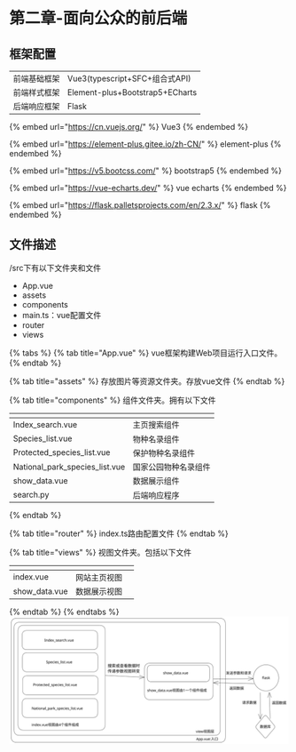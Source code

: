 # 第二章-面向公众的前后端

## 框架配置

|        |                                 |
| ------ | ------------------------------- |
| 前端基础框架 | Vue3(typescript+SFC+组合式API)     |
| 前端样式框架 | Element-plus+Bootstrap5+ECharts |
| 后端响应框架 | Flask                           |

{% embed url="https://cn.vuejs.org/" %}
Vue3
{% endembed %}

{% embed url="https://element-plus.gitee.io/zh-CN/" %}
element-plus
{% endembed %}

{% embed url="https://v5.bootcss.com/" %}
bootstrap5
{% endembed %}

{% embed url="https://vue-echarts.dev/" %}
vue echarts
{% endembed %}

{% embed url="https://flask.palletsprojects.com/en/2.3.x/" %}
flask
{% endembed %}

## 文件描述

/src下有以下文件夹和文件

* App.vue
* assets
* components
* main.ts：vue配置文件
* router
* views

{% tabs %}
{% tab title="App.vue" %}
vue框架构建Web项目运行入口文件。
{% endtab %}

{% tab title="assets" %}
存放图片等资源文件夹。存放vue文件
{% endtab %}

{% tab title="components" %}
组件文件夹。拥有以下文件

<table data-card-size="large" data-view="cards"><thead><tr><th></th><th></th></tr></thead><tbody><tr><td>Index_search.vue</td><td>主页搜索组件</td></tr><tr><td>Species_list.vue</td><td>物种名录组件</td></tr><tr><td>Protected_species_list.vue</td><td>保护物种名录组件</td></tr><tr><td>National_park_species_list.vue</td><td>国家公园物种名录组件</td></tr><tr><td>show_data.vue</td><td>数据展示组件</td></tr><tr><td>search.py</td><td>后端响应程序</td></tr></tbody></table>
{% endtab %}

{% tab title="router" %}
index.ts路由配置文件
{% endtab %}

{% tab title="views" %}
视图文件夹。包括以下文件

<table data-card-size="large" data-view="cards"><thead><tr><th></th><th></th><th></th></tr></thead><tbody><tr><td>index.vue</td><td>网站主页视图</td><td></td></tr><tr><td>show_data.vue</td><td>数据展示视图</td><td></td></tr></tbody></table>
{% endtab %}
{% endtabs %}

<img src="../.gitbook/assets/file.excalidraw.svg" alt="" class="gitbook-drawing">
